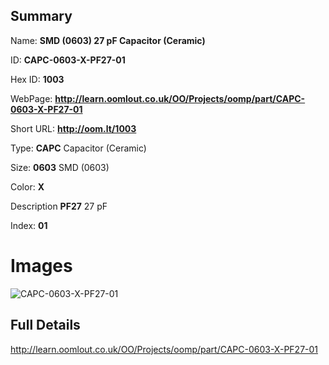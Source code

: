 

## Summary
 
Name: __SMD (0603) 27 pF Capacitor (Ceramic)__

ID: __CAPC-0603-X-PF27-01__

Hex ID: __1003__

WebPage: __http://learn.oomlout.co.uk/OO/Projects/oomp/part/CAPC-0603-X-PF27-01__

Short URL: __http://oom.lt/1003__


Type: __CAPC__ Capacitor (Ceramic) 

Size: __0603__ SMD (0603) 

Color: __X__  

Description __PF27__ 27 pF 

Index: __01__


# Images
![CAPC-0603-X-PF27-01](http://oomlout.com/oomp-gen/parts/CAPC-0603-X-PF27-01/CAPC-0603-X-PF27-01_420.jpg)



## Full Details

 http://learn.oomlout.co.uk/OO/Projects/oomp/part/CAPC-0603-X-PF27-01














